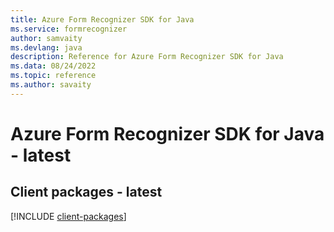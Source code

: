 ```yaml
---
title: Azure Form Recognizer SDK for Java
ms.service: formrecognizer
author: samvaity
ms.devlang: java
description: Reference for Azure Form Recognizer SDK for Java
ms.data: 08/24/2022
ms.topic: reference
ms.author: savaity
---
```

# Azure Form Recognizer SDK for Java - latest

## Client packages - latest
[!INCLUDE [client-packages](form-recognizer-client-index.md)]